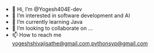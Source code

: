- 👋 Hi, I’m @Yogesh404E-dev
- 👀 I’m interested in software development and AI
- 🌱 I’m currently learning Java
- 💞️ I’m looking to collaborate on ...
- 📫 How to reach me yogeshshivajisathe@gmail.com,pythonsyp@gmail.com

<!---
Yogesh404E-dev/Yogesh404E-dev is a ✨ special ✨ repository because its `README.md` (this file) appears on your GitHub profile.
You can click the Preview link to take a look at your changes.
--->
